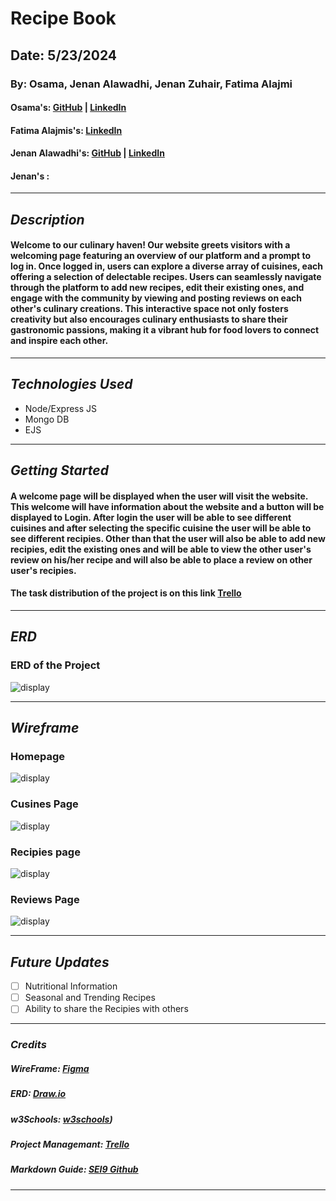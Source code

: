 # Recipe Book

## Date: 5/23/2024

### By: Osama, Jenan Alawadhi, Jenan Zuhair, Fatima Alajmi

#### Osama's: [GitHub](https://github.com/OsamaMohammad61) | [LinkedIn](https://www.linkedin.com/in/osama-mohammad-59baa3265/)

#### Fatima Alajmis's: [LinkedIn](https://www.linkedin.com/in/fatema-alajmi-0338b0290?utm_source=share&utm_campaign=share_via&utm_content=profile&utm_medium=ios_app)

#### Jenan Alawadhi's: [GitHub](https://github.com/jenanalawadhi1) | [LinkedIn](http://www.linkedin.com/in/jenan-alawadhi)

#### Jenan's :

---

## **_Description_**

#### Welcome to our culinary haven! Our website greets visitors with a welcoming page featuring an overview of our platform and a prompt to log in. Once logged in, users can explore a diverse array of cuisines, each offering a selection of delectable recipes. Users can seamlessly navigate through the platform to add new recipes, edit their existing ones, and engage with the community by viewing and posting reviews on each other's culinary creations. This interactive space not only fosters creativity but also encourages culinary enthusiasts to share their gastronomic passions, making it a vibrant hub for food lovers to connect and inspire each other.

---

## **_Technologies Used_**

- Node/Express JS
- Mongo DB
- EJS

---

## **_Getting Started_**

#### A welcome page will be displayed when the user will visit the website. This welcome will have information about the website and a button will be displayed to Login. After login the user will be able to see different cuisines and after selecting the specific cuisine the user will be able to see different recipies. Other than that the user will also be able to add new recipies, edit the existing ones and will be able to view the other user's review on his/her recipe and will also be able to place a review on other user's recipies.

#### The task distribution of the project is on this link [Trello](https://trello.com/b/Vp4fNtpg/recipe-book-gp)

---

## **_ERD_**

### ERD of the Project

![display](./img/ERD.jpeg)

---

## **_Wireframe_**

### Homepage

![display](./img/Homepage.jpeg)

### Cusines Page

![display](./img/cusines.jpeg)

### Recipies page

![display](./img/Recipe.jpeg)

### Reviews Page

![display](./img/Reviews.jpeg)

---

## **_Future Updates_**

- [ ] Nutritional Information
- [ ] Seasonal and Trending Recipes
- [ ] Ability to share the Recipies with others

---

### **_Credits_**

##### WireFrame: [Figma ](https://www.figma.com//)

##### ERD: [Draw.io](https://app.diagrams.net/)

##### w3Schools: [w3schools](https://www.w3schools.com/css/css_form.asp))

##### Project Managemant: [Trello](https://trello.com/u/osamamohammad343/boards)

##### Markdown Guide: [SEI9 Github](https://github.com/SEI-09-Bahrain/u1_hw_markdown)

---
